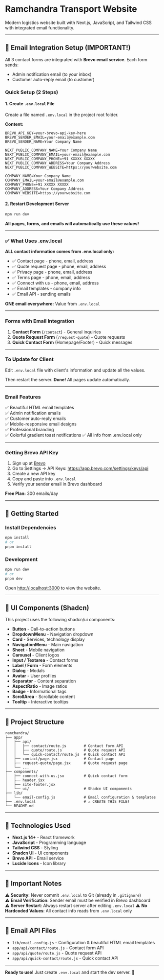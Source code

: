 # Ramchandra Transport Website

Modern logistics website built with Next.js, JavaScript, and Tailwind CSS with integrated email functionality.

---

## 📧 Email Integration Setup (IMPORTANT!)

All 3 contact forms are integrated with **Brevo email service**. Each form sends:
- Admin notification email (to your inbox)
- Customer auto-reply email (to customer)

### Quick Setup (2 Steps)

#### 1. Create `.env.local` File

Create a file named `.env.local` in the project root folder.

**Content:**
```env
BREVO_API_KEY=your-brevo-api-key-here
BREVO_SENDER_EMAIL=your-email@example.com
BREVO_SENDER_NAME=Your Company Name

NEXT_PUBLIC_COMPANY_NAME=Your Company Name
NEXT_PUBLIC_COMPANY_EMAIL=your-email@example.com
NEXT_PUBLIC_COMPANY_PHONE=+91 XXXXX XXXXX
NEXT_PUBLIC_COMPANY_ADDRESS=Your Company Address
NEXT_PUBLIC_COMPANY_WEBSITE=https://yourwebsite.com

COMPANY_NAME=Your Company Name
COMPANY_EMAIL=your-email@example.com
COMPANY_PHONE=+91 XXXXX XXXXX
COMPANY_ADDRESS=Your Company Address
COMPANY_WEBSITE=https://yourwebsite.com
```

#### 2. Restart Development Server

```bash
npm run dev
```

**All pages, forms, and emails will automatically use these values!**

---

### ✅ What Uses .env.local

**ALL contact information comes from .env.local only:**

- ✅ Contact page - phone, email, address
- ✅ Quote request page - phone, email, address  
- ✅ Privacy page - phone, email, address
- ✅ Terms page - phone, email, address
- ✅ Connect with us - phone, email, address
- ✅ Email templates - company info
- ✅ Email API - sending emails

**ONE email everywhere:** Value from `.env.local`

---

### Forms with Email Integration

1. **Contact Form** (`/contact`) - General inquiries
2. **Quote Request Form** (`/request-quote`) - Quote requests
3. **Quick Contact Form** (Homepage/Footer) - Quick messages

---

### To Update for Client

Edit `.env.local` file with client's information and update all the values.

Then restart the server. **Done!** All pages update automatically.

---

### Email Features

✅ Beautiful HTML email templates  
✅ Admin notification emails  
✅ Customer auto-reply emails  
✅ Mobile-responsive email designs  
✅ Professional branding  
✅ Colorful gradient toast notifications
✅ All info from .env.local only

---

### Getting Brevo API Key

1. Sign up at [Brevo](https://www.brevo.com/)
2. Go to Settings → API Keys: https://app.brevo.com/settings/keys/api
3. Create a new API key
4. Copy and paste into `.env.local`
5. Verify your sender email in Brevo dashboard

**Free Plan:** 300 emails/day

---

## 🚀 Getting Started

### Install Dependencies

```bash
npm install
# or
pnpm install
```

### Development

```bash
npm run dev
# or
pnpm dev
```

Open [http://localhost:3000](http://localhost:3000) to view the website.

---

## 🎨 UI Components (Shadcn)

This project uses the following shadcn/ui components:

- **Button** - Call-to-action buttons
- **DropdownMenu** - Navigation dropdown
- **Card** - Services, technology display
- **NavigationMenu** - Main navigation
- **Sheet** - Mobile navigation
- **Carousel** - Client logos
- **Input / Textarea** - Contact forms
- **Label / Form** - Form elements
- **Dialog** - Modals
- **Avatar** - User profiles
- **Separator** - Content separation
- **AspectRatio** - Image ratios
- **Badge** - Informational tags
- **ScrollArea** - Scrollable content
- **Tooltip** - Interactive tooltips

---

## 📁 Project Structure

```
ramchandra/
├── app/
│   ├── api/
│   │   ├── contact/route.js        # Contact form API
│   │   ├── quote/route.js          # Quote request API
│   │   └── quick-contact/route.js  # Quick contact API
│   ├── contact/page.jsx            # Contact page
│   ├── request-quote/page.jsx      # Quote request page
│   └── ...
├── components/
│   ├── connect-with-us.jsx         # Quick contact form
│   ├── header.jsx
│   ├── site-footer.jsx
│   └── ui/                         # Shadcn UI components
├── lib/
│   └── email-config.js             # Email configuration & templates
├── .env.local                      # ⚠️ CREATE THIS FILE!
└── README.md
```

---

## 🔧 Technologies Used

- **Next.js 14+** - React framework
- **JavaScript** - Programming language
- **Tailwind CSS** - Styling
- **Shadcn UI** - UI components
- **Brevo API** - Email service
- **Lucide Icons** - Icon library

---

## 📝 Important Notes

⚠️ **Security**: Never commit `.env.local` to Git (already in `.gitignore`)  
⚠️ **Email Verification**: Sender email must be verified in Brevo dashboard  
⚠️ **Server Restart**: Always restart server after editing `.env.local`
⚠️ **No Hardcoded Values**: All contact info reads from `.env.local` only

---

## 📧 Email API Files

- `lib/email-config.js` - Configuration & beautiful HTML email templates
- `app/api/contact/route.js` - Contact form API
- `app/api/quote/route.js` - Quote request API
- `app/api/quick-contact/route.js` - Quick contact API

---

**Ready to use!** Just create `.env.local` and start the dev server. 🚀
